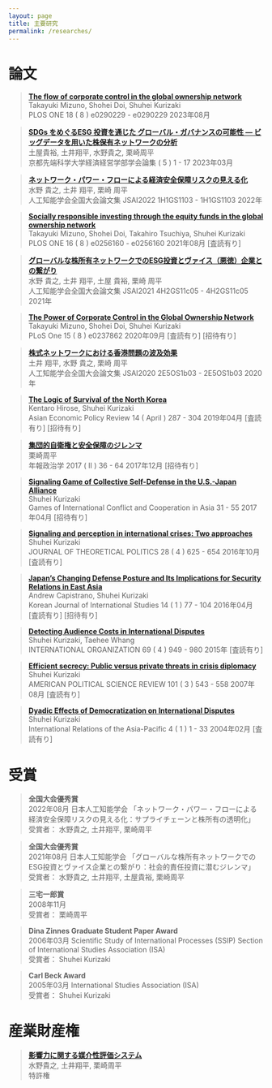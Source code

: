 ```yaml
---
layout: page
title: 主要研究
permalink: /researches/
---
```

# 論文
> [**The flow of corporate control in the global ownership network**](http://dx.doi.org/10.1371/journal.pone.0290229)<br>Takayuki Mizuno, Shohei Doi, Shuhei Kurizaki<br>PLOS ONE   18 ( 8 ) e0290229 - e0290229  2023年08月

> [**SDGs をめぐるESG 投資を通じた グローバル・ガバナンスの可能性 ― ビッグデータを用いた株保有ネットワークの分析**](http://dx.doi.org/10.20558/00001462)<br>土屋貴裕, 土井翔平, 水野貴之, 栗崎周平<br>京都先端科学大学経済経営学部学会論集   ( 5 ) 1 - 17  2023年03月

> [**ネットワーク・パワー・フローによる経済安全保障リスクの見える化**](http://dx.doi.org/10.11517/pjsai.jsai2022.0_1h1gs1103)<br>水野 貴之, 土井 翔平, 栗崎 周平<br>人工知能学会全国大会論文集   JSAI2022   1H1GS1103 - 1H1GS1103  2022年

> [**Socially responsible investing through the equity funds in the global ownership network**](http://dx.doi.org/10.1371/journal.pone.0256160)<br>Takayuki Mizuno, Shohei Doi, Takahiro Tsuchiya, Shuhei Kurizaki<br>PLOS ONE   16 ( 8 ) e0256160 - e0256160  2021年08月  [査読有り]

> [**グローバルな株所有ネットワークでのESG投資とヴァイス（悪徳）企業との繋がり**](http://dx.doi.org/10.11517/pjsai.jsai2021.0_4h2gs11c05)<br>水野 貴之, 土井 翔平, 土屋 貴裕, 栗崎 周平<br>人工知能学会全国大会論文集   JSAI2021   4H2GS11c05 - 4H2GS11c05  2021年

> [**The Power of Corporate Control in the Global Ownership Network**](http://dx.doi.org/10.1371/journal.pone.0237862)<br>Takayuki Mizuno, Shohei Doi, Shuhei Kurizaki<br>PLoS One   15 ( 8 ) e0237862  2020年09月  [査読有り]  [招待有り]

> [**株式ネットワークにおける香港問題の波及効果**](https://www.jstage.jst.go.jp/article/pjsai/JSAI2020/0/JSAI2020_2E5OS1b03/_article/-char/ja/)<br>土井 翔平, 水野 貴之, 栗崎 周平<br>人工知能学会全国大会論文集   JSAI2020   2E5OS1b03 - 2E5OS1b03  2020年

> [**The Logic of Survival of the North Korea**](https://onlinelibrary.wiley.com/doi/10.1111/aepr.12267)<br>Kentaro Hirose, Shuhei Kurizaki<br>Asian Economic Policy Review   14 ( April ) 287 - 304  2019年04月  [査読有り]  [招待有り]

> [**集団的自衛権と安全保障のジレンマ**](https://www.jstage.jst.go.jp/article/nenpouseijigaku/68/2/68_2_36/_pdf/-char/ja)<br>栗崎周平<br>年報政治学   2017 ( II ) 36 - 64  2017年12月  [招待有り]

> [**Signaling Game of Collective Self-Defense in the U.S.-Japan Alliance**](https://link.springer.com/chapter/10.1007/978-4-431-56466-9_2)<br>Shuhei Kurizaki<br>Games of International Conflict and Cooperation in Asia     31 - 55  2017年04月  [招待有り]

> [**Signaling and perception in international crises: Two approaches**](https://journals.sagepub.com/doi/10.1177/0951629815603492)<br>Shuhei Kurizaki<br>JOURNAL OF THEORETICAL POLITICS   28 ( 4 ) 625 - 654  2016年10月  [査読有り]

> [**Japan’s Changing Defense Posture and Its Implications for Security Relations in East Asia**](https://www.kjis.org/journal/view.html?uid=174&pn=lastest&vmd=Full)<br>Andrew Capistrano, Shuhei Kurizaki<br>Korean Journal of International Studies   14 ( 1 ) 77 - 104  2016年04月  [査読有り]  [招待有り]

> [**Detecting Audience Costs in International Disputes**](https://www.cambridge.org/core/journals/international-organization/article/abs/detecting-audience-costs-in-international-disputes/7D0CCFC0773CC93672DCF1EC0F7B77DC)<br>Shuhei Kurizaki, Taehee Whang<br>INTERNATIONAL ORGANIZATION   69 ( 4 ) 949 - 980  2015年  [査読有り]

> [**Efficient secrecy: Public versus private threats in crisis diplomacy**](https://www.cambridge.org/core/journals/american-political-science-review/article/abs/efficient-secrecy-public-versus-private-threats-in-crisis-diplomacy/B1150C7FD2400BE8E7F60F8C2D4141D7)<br>Shuhei Kurizaki<br>AMERICAN POLITICAL SCIENCE REVIEW   101 ( 3 ) 543 - 558  2007年08月  [査読有り]

> [**Dyadic Effects of Democratization on International Disputes**](https://academic.oup.com/irap/article-abstract/4/1/1/730833?redirectedFrom=fulltext)<br>Shuhei Kurizaki<br>International Relations of the Asia-Pacific   4 ( 1 ) 1 - 33  2004年02月  [査読有り]

# 受賞
> **全国大会優秀賞**<br>2022年08月   日本人工知能学会   「ネットワーク・パワー・フローによる経済安全保障リスクの見える化：サプライチェーンと株所有の透明化」  <br>受賞者： 水野貴之, 土井翔平, 栗崎周平

> **全国大会優秀賞**<br>2021年08月   日本人工知能学会   「グローバルな株所有ネットワークでのESG投資とヴァイス企業との繋がり：社会的責任投資に潜むジレンマ」  <br>受賞者： 水野貴之, 土井翔平, 土屋貴裕, 栗崎周平

> **三宅一郎賞**<br>2008年11月 <br>受賞者： 栗崎周平

> **Dina Zinnes Graduate Student Paper Award**<br>2006年03月   Scientific Study of International Processes (SSIP) Section of International Studies Association (ISA)  <br>受賞者： Shuhei Kurizaki

> **Carl Beck Award**<br>2005年03月  International Studies Association (ISA)  <br>受賞者： Shuhei Kurizaki

# 産業財産権
> [**影響力に関する媒介性評価システム**](https://jglobal.jst.go.jp/detail?JGLOBAL_ID=202303003662903625)<br>水野貴之, 土井翔平, 栗崎周平<br>特許権


